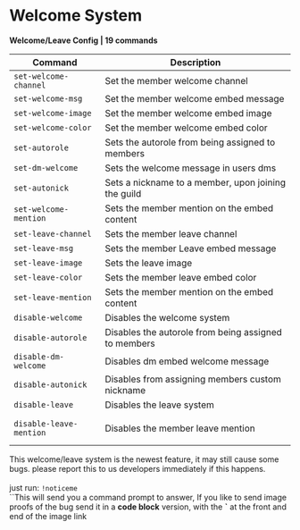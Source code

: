 # Welcome System

**Welcome/Leave Config | 19 commands**

| Command                 | Description                                          |
| ----------------------- | ---------------------------------------------------- |
| `set-welcome-channel`   | Set the member welcome channel                       |
| `set-welcome-msg`       | Set the member welcome embed message                 |
| `set-welcome-image`     | Set the member welcome embed image                   |
| `set-welcome-color`     | Set the member welcome embed color                   |
| `set-autorole`          | Sets the autorole from being assigned to members     |
| `set-dm-welcome`        | Sets the welcome message in users dms                |
| `set-autonick`          | Sets a nickname to a member, upon joining the guild  |
| `set-welcome-mention`   | Sets the member mention on the embed content         |
| `set-leave-channel`     | Sets the member leave channel                        |
| `set-leave-msg`         | Sets the member Leave embed message                  |
| `set-leave-image`       | Sets the leave image                                 |
| `set-leave-color`       | Sets the member leave embed color                    |
| `set-leave-mention`     | Sets the member mention on the embed content         |
| `disable-welcome`       | Disables the welcome system                          |
| `disable-autorole`      | Disables the autorole from being assigned to members |
| `disable-dm-welcome`    | Disables dm embed welcome message                    |
| `disable-autonick`      | Disables from assigning members custom nickname      |
| `disable-leave`         | Disables the leave system                            |
| `disable-leave-mention` | <p>Disables the member leave mention<br></p>         |

This welcome/leave system is the newest feature, it may still cause some bugs. please report this to us developers immediately if this happens.\
\
just run: `!noticeme`\
``This will send you a command prompt to answer, If you like to send image proofs of the bug send it in a **code block** version, with the **\`** at the front and end of the image link
